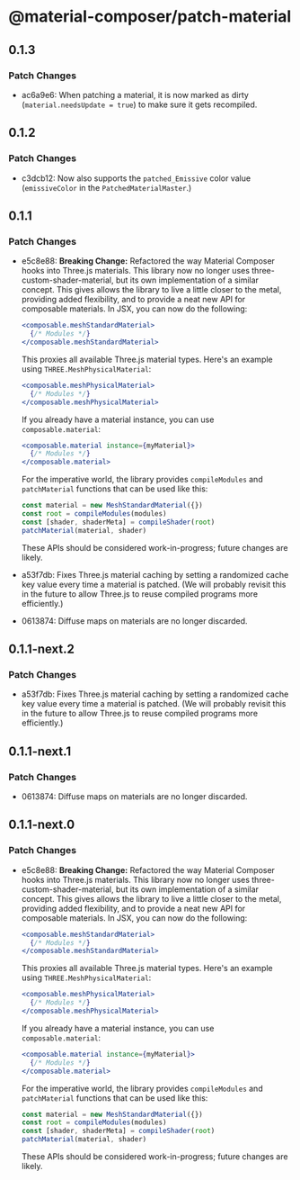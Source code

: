 # @material-composer/patch-material

## 0.1.3

### Patch Changes

- ac6a9e6: When patching a material, it is now marked as dirty (`material.needsUpdate = true`) to make sure it gets recompiled.

## 0.1.2

### Patch Changes

- c3dcb12: Now also supports the `patched_Emissive` color value (`emissiveColor` in the `PatchedMaterialMaster`.)

## 0.1.1

### Patch Changes

- e5c8e88: **Breaking Change:** Refactored the way Material Composer hooks into Three.js materials. This library now no longer uses three-custom-shader-material, but its own implementation of a similar concept. This gives allows the library to live a little closer to the metal, providing added flexibility, and to provide a neat new API for composable materials. In JSX, you can now do the following:

  ```jsx
  <composable.meshStandardMaterial>
    {/* Modules */}
  </composable.meshStandardMaterial>
  ```

  This proxies all available Three.js material types. Here's an example using `THREE.MeshPhysicalMaterial`:

  ```jsx
  <composable.meshPhysicalMaterial>
    {/* Modules */}
  </composable.meshPhysicalMaterial>
  ```

  If you already have a material instance, you can use `composable.material`:

  ```jsx
  <composable.material instance={myMaterial}>
    {/* Modules */}
  </composable.material>
  ```

  For the imperative world, the library provides `compileModules` and `patchMaterial` functions that can be used like this:

  ```js
  const material = new MeshStandardMaterial({})
  const root = compileModules(modules)
  const [shader, shaderMeta] = compileShader(root)
  patchMaterial(material, shader)
  ```

  These APIs should be considered work-in-progress; future changes are likely.

- a53f7db: Fixes Three.js material caching by setting a randomized cache key value every time a material is patched. (We will probably revisit this in the future to allow Three.js to reuse compiled programs more efficiently.)
- 0613874: Diffuse maps on materials are no longer discarded.

## 0.1.1-next.2

### Patch Changes

- a53f7db: Fixes Three.js material caching by setting a randomized cache key value every time a material is patched. (We will probably revisit this in the future to allow Three.js to reuse compiled programs more efficiently.)

## 0.1.1-next.1

### Patch Changes

- 0613874: Diffuse maps on materials are no longer discarded.

## 0.1.1-next.0

### Patch Changes

- e5c8e88: **Breaking Change:** Refactored the way Material Composer hooks into Three.js materials. This library now no longer uses three-custom-shader-material, but its own implementation of a similar concept. This gives allows the library to live a little closer to the metal, providing added flexibility, and to provide a neat new API for composable materials. In JSX, you can now do the following:

  ```jsx
  <composable.meshStandardMaterial>
    {/* Modules */}
  </composable.meshStandardMaterial>
  ```

  This proxies all available Three.js material types. Here's an example using `THREE.MeshPhysicalMaterial`:

  ```jsx
  <composable.meshPhysicalMaterial>
    {/* Modules */}
  </composable.meshPhysicalMaterial>
  ```

  If you already have a material instance, you can use `composable.material`:

  ```jsx
  <composable.material instance={myMaterial}>
    {/* Modules */}
  </composable.material>
  ```

  For the imperative world, the library provides `compileModules` and `patchMaterial` functions that can be used like this:

  ```js
  const material = new MeshStandardMaterial({})
  const root = compileModules(modules)
  const [shader, shaderMeta] = compileShader(root)
  patchMaterial(material, shader)
  ```

  These APIs should be considered work-in-progress; future changes are likely.
